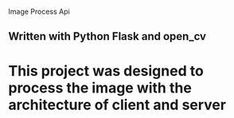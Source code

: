 Image Process Api

## Written with Python Flask and open_cv

# This project was designed to process the image with the architecture of client and server


